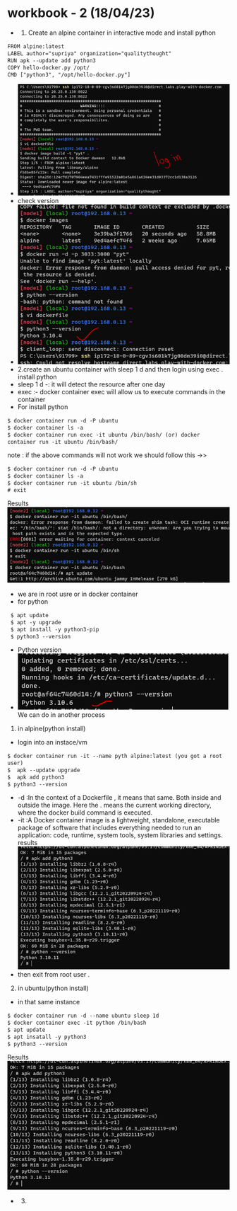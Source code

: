# workbook - 2 (18/04/23)
* 1. Create an alpine container in interactive mode and install python
```
FROM alpine:latest
LABEL author="supriya" organization="qualitythought"
RUN apk --update add python3
COPY hello-docker.py /opt/
CMD ["python3", "/opt/hello-docker.py"]
```
* ![preview](images/dockerimage13.jpg)
* check version
* ![preview](images/dockerimage14.jpg)
* 2.create an ubuntu container with sleep 1 d and then login using exec . install python
* sleep 1 d -: it will detect the resource after one day
* exec :- docker container exec will allow us to execute commands in the container
* For install python
```
$ docker container run -d -P ubuntu
$ docker container ls -a
$ docker container run exec -it ubuntu /bin/bash/ (or) docker container run -it ubuntu /bin/bash/
```
note : if the above commands will not work we should follow this ->>
```
$ docker container run -d -P ubuntu
$ docker container ls -a
$ docker container run -it ubuntu /bin/sh
# exit
```
Results
![preview](images/dockerimage15.jpg)
* we are in root usre or in docker container
* for python
```
 $ apt update
 $ apt -y upgrade
 $ apt install -y python3-pip
 $ python3 --version
```
* Python version
* ![preview](images/dockerimage16.jpg)
We can do in another process
1. in alpine(python install)
* login into an instace/vm 
```
$ docker container run -it --name pyth alpine:latest (you got a root user)
$  apk --update upgrade
$  apk add python3
$ python3 --version
```
* -d :In the context of a Dockerfile , it means that same. Both inside and outside the image. Here the . means the current working directory, where the docker build command is executed. 
* -it :A Docker container image is a lightweight, standalone, executable package of software that includes everything needed to run an application: code, runtime, system tools, system libraries and settings.
results
![preview](images/dockerimage17.jpg)
* then exit from root user .
2. in ubuntu(python install)
* in that same instance 
```
$ docker container run -d --name ubuntu sleep 1d
$ docker container exec -it python /bin/bash
$ apt update
$ apt insatall -y python3
$ python3 --version
```
Results
![preview](images/dockerimage17.jpg)
* 3.
